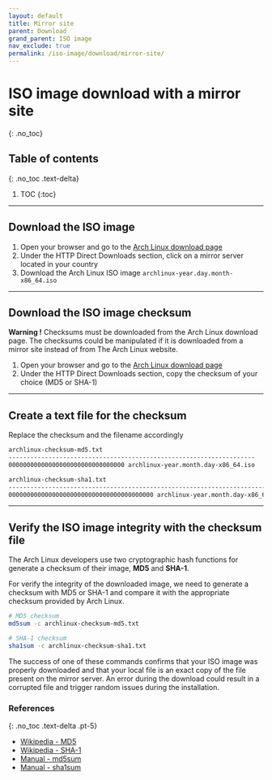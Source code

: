 ```yaml
---
layout: default
title: Mirror site
parent: Download
grand_parent: ISO image
nav_exclude: true 
permalink: /iso-image/download/mirror-site/
---
```


# ISO image download with a mirror site
{: .no_toc}

## Table of contents
{: .no_toc .text-delta}

1. TOC
{:toc}

---

## Download the ISO image

1. Open your browser and go to the [Arch Linux download page](https://www.archlinux.org/download/)
1. Under the HTTP Direct Downloads section, click on a mirror server located in your country
1. Download the Arch Linux ISO image `archlinux-year.day.month-x86_64.iso`

---

## Download the ISO image checksum

**Warning !** Checksums must be downloaded from the Arch Linux download page. The checksums could be manipulated if it is downloaded from a mirror site instead of from The Arch Linux website.

1. Open your browser and go to the [Arch Linux download page](https://www.archlinux.org/download/)
1. Under the HTTP Direct Downloads section, copy the checksum of your choice (MD5 or SHA-1)

---

## Create a text file for the checksum

Replace the checksum and the filename accordingly

```bash
archlinux-checksum-md5.txt
--------------------------------------------------------------------
00000000000000000000000000000000 archlinux-year.month.day-x86_64.iso

archlinux-checksum-sha1.txt
----------------------------------------------------------------------------
0000000000000000000000000000000000000000 archlinux-year.month.day-x86_64.iso
```

---

## Verify the ISO image integrity with the checksum file

The Arch Linux developers use two cryptographic hash functions for generate a checksum of their image, **MD5** and **SHA-1**.

For verify the integrity of the downloaded image, we need to generate a checksum with MD5 or SHA-1 and compare it with the appropriate checksum provided by Arch Linux.

```bash
# MD5 checksum
md5sum -c archlinux-checksum-md5.txt

# SHA-1 checksum
sha1sum -c archlinux-checksum-sha1.txt
```

The success of one of these commands confirms that your ISO image was properly downloaded and that your local file is an exact copy of the file present on the mirror server. An error during the download could result in a corrupted file and trigger random issues during the installation.

### References
{: .no_toc .text-delta .pt-5}

- [Wikipedia - MD5](https://en.wikipedia.org/wiki/MD5)
- [Wikipedia - SHA-1](https://en.wikipedia.org/wiki/SHA-1)
- [Manual - md5sum](https://jlk.fjfi.cvut.cz/arch/manpages/man/core/coreutils/md5sum.1.en)
- [Manual - sha1sum](https://jlk.fjfi.cvut.cz/arch/manpages/man/core/coreutils/sha1sum.1.en)
